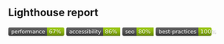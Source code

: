 ## Lighthouse report

<!-- lightouse-badges:start -->

<svg xmlns="http://www.w3.org/2000/svg" xmlns:xlink="http://www.w3.org/1999/xlink" width="114" height="18" role="img" aria-label="performance: 67%"><title>performance: 67%</title><linearGradient id="s" x2="0" y2="100%"><stop offset="0"  stop-color="#fff" stop-opacity=".7"/><stop offset=".1" stop-color="#aaa" stop-opacity=".1"/><stop offset=".9" stop-color="#000" stop-opacity=".3"/><stop offset="1"  stop-color="#000" stop-opacity=".5"/></linearGradient><clipPath id="r"><rect width="114" height="18" rx="4" fill="#fff"/></clipPath><g clip-path="url(#r)"><rect width="79" height="18" fill="#555"/><rect x="79" width="35" height="18" fill="#97ca00"/><rect width="114" height="18" fill="url(#s)"/></g><g fill="#fff" text-anchor="middle" font-family="Verdana,Geneva,DejaVu Sans,sans-serif" text-rendering="geometricPrecision" font-size="110"><text aria-hidden="true" x="405" y="140" fill="#010101" fill-opacity=".3" transform="scale(.1)" textLength="690">performance</text><text x="405" y="130" transform="scale(.1)" fill="#fff" textLength="690">performance</text><text aria-hidden="true" x="955" y="140" fill="#010101" fill-opacity=".3" transform="scale(.1)" textLength="250">67%</text><text x="955" y="130" transform="scale(.1)" fill="#fff" textLength="250">67%</text></g></svg>
<svg xmlns="http://www.w3.org/2000/svg" xmlns:xlink="http://www.w3.org/1999/xlink" width="110" height="18" role="img" aria-label="accessibility: 86%"><title>accessibility: 86%</title><linearGradient id="s" x2="0" y2="100%"><stop offset="0"  stop-color="#fff" stop-opacity=".7"/><stop offset=".1" stop-color="#aaa" stop-opacity=".1"/><stop offset=".9" stop-color="#000" stop-opacity=".3"/><stop offset="1"  stop-color="#000" stop-opacity=".5"/></linearGradient><clipPath id="r"><rect width="110" height="18" rx="4" fill="#fff"/></clipPath><g clip-path="url(#r)"><rect width="75" height="18" fill="#555"/><rect x="75" width="35" height="18" fill="#97ca00"/><rect width="110" height="18" fill="url(#s)"/></g><g fill="#fff" text-anchor="middle" font-family="Verdana,Geneva,DejaVu Sans,sans-serif" text-rendering="geometricPrecision" font-size="110"><text aria-hidden="true" x="385" y="140" fill="#010101" fill-opacity=".3" transform="scale(.1)" textLength="650">accessibility</text><text x="385" y="130" transform="scale(.1)" fill="#fff" textLength="650">accessibility</text><text aria-hidden="true" x="915" y="140" fill="#010101" fill-opacity=".3" transform="scale(.1)" textLength="250">86%</text><text x="915" y="130" transform="scale(.1)" fill="#fff" textLength="250">86%</text></g></svg>
<svg xmlns="http://www.w3.org/2000/svg" xmlns:xlink="http://www.w3.org/1999/xlink" width="64" height="18" role="img" aria-label="seo: 80%"><title>seo: 80%</title><linearGradient id="s" x2="0" y2="100%"><stop offset="0"  stop-color="#fff" stop-opacity=".7"/><stop offset=".1" stop-color="#aaa" stop-opacity=".1"/><stop offset=".9" stop-color="#000" stop-opacity=".3"/><stop offset="1"  stop-color="#000" stop-opacity=".5"/></linearGradient><clipPath id="r"><rect width="64" height="18" rx="4" fill="#fff"/></clipPath><g clip-path="url(#r)"><rect width="29" height="18" fill="#555"/><rect x="29" width="35" height="18" fill="#97ca00"/><rect width="64" height="18" fill="url(#s)"/></g><g fill="#fff" text-anchor="middle" font-family="Verdana,Geneva,DejaVu Sans,sans-serif" text-rendering="geometricPrecision" font-size="110"><text aria-hidden="true" x="155" y="140" fill="#010101" fill-opacity=".3" transform="scale(.1)" textLength="190">seo</text><text x="155" y="130" transform="scale(.1)" fill="#fff" textLength="190">seo</text><text aria-hidden="true" x="455" y="140" fill="#010101" fill-opacity=".3" transform="scale(.1)" textLength="250">80%</text><text x="455" y="130" transform="scale(.1)" fill="#fff" textLength="250">80%</text></g></svg>
<svg xmlns="http://www.w3.org/2000/svg" xmlns:xlink="http://www.w3.org/1999/xlink" width="130" height="18" role="img" aria-label="best-practices: 100%"><title>best-practices: 100%</title><linearGradient id="s" x2="0" y2="100%"><stop offset="0"  stop-color="#fff" stop-opacity=".7"/><stop offset=".1" stop-color="#aaa" stop-opacity=".1"/><stop offset=".9" stop-color="#000" stop-opacity=".3"/><stop offset="1"  stop-color="#000" stop-opacity=".5"/></linearGradient><clipPath id="r"><rect width="130" height="18" rx="4" fill="#fff"/></clipPath><g clip-path="url(#r)"><rect width="87" height="18" fill="#555"/><rect x="87" width="43" height="18" fill="#97ca00"/><rect width="130" height="18" fill="url(#s)"/></g><g fill="#fff" text-anchor="middle" font-family="Verdana,Geneva,DejaVu Sans,sans-serif" text-rendering="geometricPrecision" font-size="110"><text aria-hidden="true" x="445" y="140" fill="#010101" fill-opacity=".3" transform="scale(.1)" textLength="770">best-practices</text><text x="445" y="130" transform="scale(.1)" fill="#fff" textLength="770">best-practices</text><text aria-hidden="true" x="1075" y="140" fill="#010101" fill-opacity=".3" transform="scale(.1)" textLength="330">100%</text><text x="1075" y="130" transform="scale(.1)" fill="#fff" textLength="330">100%</text></g></svg>

<!-- lightouse-badges:end -->
